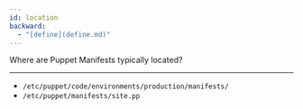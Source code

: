 ```yaml
---
id: location
backward:
  - "[define](define.md)"
---
```


Where are Puppet Manifests typically located?

---

- `/etc/puppet/code/environments/production/manifests/`
- `/etc/puppet/manifests/site.pp`
